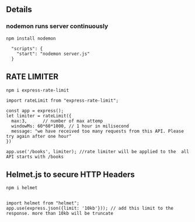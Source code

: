 ## Details

### nodemon runs server continuously

```
npm install nodemon
```

```
  "scripts": {
    "start": "nodemon server.js"
  }
```

## RATE LIMITER

```
npm i express-rate-limit

```

```
import rateLimit from "express-rate-limit";

const app = express();
let limiter = rateLimit({
  max:3,      // number of max attemp
  windowMs: 60*60*1000, // 1 hour in milisecond
  message: "we have received too many requests from this API. Please try again after one hour"
})

app.use('/books', limiter); //rate limiter will be applied to the  all API starts with /books 

```

## Helmet.js to secure HTTP Headers

```
npm i helmet
```
```

import helmet from "helmet";
app.use(express.json({limit: '10kb'})); // add this limit to the response. more than 10kb will be truncate

```
